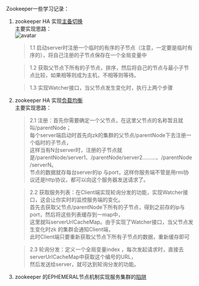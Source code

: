 Zookeeper一些学习记录：<br>
1. zookeeper HA 实现[主备切换](http://blog.sina.com.cn/s/blog_1312c919b0102v1a9.html)<br>
   主要实现思路：<br>
   ![avatar](http://baidu.com/pic/doge.png)
   >1.1 启动server时注册一个临时的有序的子节点（注意，一定要是临时有序的），将自己注册的子节点保存在一个全局变量中<br>
   
   >1.2 获取父节点下所有的子节点，排序，然后将自己的节点与最小子节点比较，如果相等则成为主机，不相等则等待。<br>
   
   >1.3 实现Watcher接口，当父节点发生变化时，执行上两个步骤<br>
2. zookeeper HA 实现[负载均衡](http://blog.sina.com.cn/s/blog_1312c919b0102v1aa.html)<br>
   主要实现思路：<br>
   >2.1 注册：首先你需要确定一个父节点，在这里父节点的名称暂且就叫/parentNode；<br>
   每个server端启动时首先向zk的集群的父节点/parentNode下去注册一个临时的子节点，<br>
   这样当有N台server时，注册的子节点就是/parentNode/server1、/parentNode/server2.........、/parentNode/serverN。<br>
   节点的数据就存每台server的ip 与port，这样你服务端不管是用rmi协议还是http协议，都可以向这个服务器发送请求了。<br>
   
   >2.2 获取服务列表：在Client端实现轮询分发的功能，实现Watcher接口，这会让你实时的监控服务端的变化。<br>
   首先去获取父节点/parentNode下所有的子节点，得到之前存的ip与port，然后将这些列表缓存到一map中，<br>
   这里就叫serverUrlCacheMap。由于实现了Watcher接口，当父节点发生变化时zk 的集群会通知Client端，<br>
   此时Client端只要重新获取父节点下所有子节点的数据，重新缓存即可<br>
   
   >2.3 轮询分发：定义一个全局变量index ，每次发起请求时，直接去serverUrlCacheMap中获取这个编号的URL，<br>
   然后发送给server，就可达到轮询分发的功能。<br>
3. zookeeper 的EPHEMERAL节点机制实现服务集群的[陷阱](https://yq.aliyun.com/articles/227260)<br>